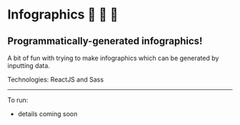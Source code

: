 # Infographics 😬 🙌 🎉
## Programmatically-generated infographics!

A bit of fun with trying to make infographics which can be generated by inputting data. 

Technologies: ReactJS and Sass

---

To run:
* details coming soon 
